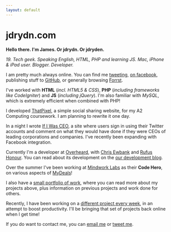 ```yaml
---
layout: default
---
```


# jdrydn.com

**Hello there. I'm James. Or jdrydn. Or jdryden.**

*19. Tech geek. Speaking English, HTML, PHP and learning JS. Mac, iPhone & iPad user. Blogger. Developer.*

I am pretty much always online. You can find me [tweeting][twitter], [on facebook](//facebook.com/jdryden), publishing stuff to [GitHub](https://github.com/jdrydn), or generally browsing [Forrst](//forrst.me/jdrydn).

I've worked with **HTML** (*incl. HTML5 & CSS*), **PHP** (*including frameworks like CodeIgniter*) and **JS** (*including jQuery*). I'm also familiar with *MySQL*, which is extremely efficient when combined with PHP!

I developed [ThatPixel](//thatpixel.com), a simple social sharing website, for my A2 Computing coursework. I am planning to rewrite it one day.

In a night I wrote [If I Was CEO](//ifiwasceo.com), a site where users sign in using their Twitter accounts and comment on what they would have done if they were CEOs of leading corporations and companies. I've recently been expanding with Facebook integration.

Currently I'm a developer at [Overheard](//overheard.co), with [Chris Ewbank](//djpc.org.uk) and [Rufus Honour](//rufushonour.com). You can read about its development on the [our development blog](//blog.overheard.co).

Over the summer I've been working at [Mindwork Labs][mwl] as their **Code Hero**, on various aspects of [MyDeals](//mydeals.com)!

I also have a [small portfolio of work](./portfolio.md), where you can read more about my projects above, plus information on previous projects and work done for others.

Recently, I have been working on a [different project every week][pew], in an attempt to boost productivity. I'll be bringing that set of projects back online when I get time!

If you do want to contact me, you can [email me][email] or [tweet me][twitter].

[email]: mailto:james@jdrydn.com
[mwl]: //mindworklabs.com
[pew]: //jdrydn.github.com
[twitter]: //twitter.com/jdrydn